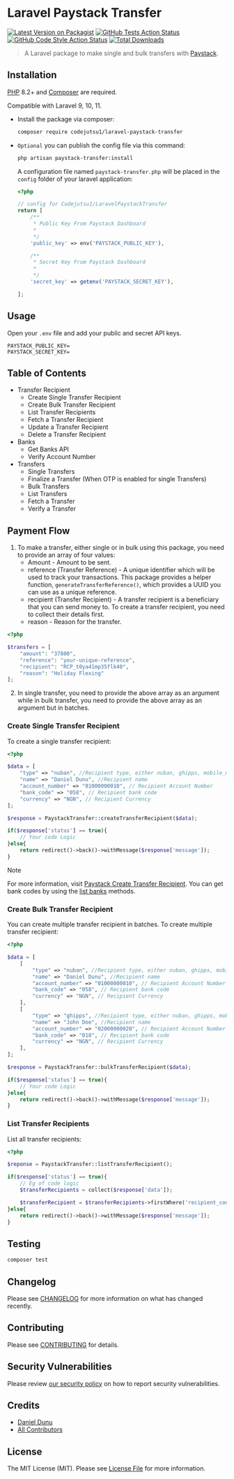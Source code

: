 # Laravel Paystack Transfer

[![Latest Version on Packagist](https://img.shields.io/packagist/v/codejutsu1/laravel-paystack-transfer.svg?style=flat-square)](https://packagist.org/packages/codejutsu1/laravel-paystack-transfer)
[![GitHub Tests Action Status](https://img.shields.io/github/actions/workflow/status/codejutsu1/laravel-paystack-transfer/run-tests.yml?branch=main&label=tests&style=flat-square)](https://github.com/codejutsu1/laravel-paystack-transfer/actions?query=workflow%3Arun-tests+branch%3Amain)
[![GitHub Code Style Action Status](https://img.shields.io/github/actions/workflow/status/codejutsu1/laravel-paystack-transfer/fix-php-code-style-issues.yml?branch=main&label=code%20style&style=flat-square)](https://github.com/codejutsu1/laravel-paystack-transfer/actions?query=workflow%3A"Fix+PHP+code+style+issues"+branch%3Amain)
[![Total Downloads](https://img.shields.io/packagist/dt/codejutsu1/laravel-paystack-transfer.svg?style=flat-square)](https://packagist.org/packages/codejutsu1/laravel-paystack-transfer)

> A Laravel package to make single and bulk transfers with [Paystack](https://paystack.com/docs/transfers/).

## Installation

[PHP](https://www.php.net/) 8.2+ and [Composer](https://getcomposer.org/) are required.

Compatible with Laravel 9, 10, 11.

- Install the package via composer:

    ```bash
    composer require codejutsu1/laravel-paystack-transfer
    ```

- `Optional` you can publish the config file via this command:

    ```bash
    php artisan paystack-transfer:install
    ```

    A configuration file named `paystack-transfer.php` will be placed in the `config` folder of your laravel application:

    ```php
    <?php

    // config for Codejutsu1/LaravelPaystackTransfer
    return [
        /**
         * Public Key From Paystack Dashboard
         *
         */
        'public_key' => env('PAYSTACK_PUBLIC_KEY'),

        /**
         * Secret Key From Paystack Dashboard
         *
         */
        'secret_key' => getenv('PAYSTACK_SECRET_KEY'),

    ];

    ```

## Usage
Open your `.env` file and add your public and secret API keys. 

```
PAYSTACK_PUBLIC_KEY=
PAYSTACK_SECRET_KEY=
```

## Table of Contents
- Transfer Recipient
    - Create Single Transfer Recipient
    - Create Bulk Transfer Recipient
    - List Transfer Recipients
    - Fetch a Transfer Recipient
    - Update a Transfer Recipient
    - Delete a Transfer Recipient
- Banks
    - Get Banks API
    - Verify Account Number
- Transfers
    - Single Transfers
    - Finalize a Transfer (When OTP is enabled for single Transfers)
    - Bulk Transfers
    - List Transfers
    - Fetch a Transfer
    - Verify a Transfer

## Payment Flow

1. To make a transfer, either single or in bulk using this package, you need to provide an array of four values:
    - Amount - Amount to be sent.
    - reference (Transfer Reference) - A unique identifier which will be used to track your transactions. This package provides a helper function, `generateTransferReference()`, which provides a UUID you can use as a unique reference.
    - recipient (Transfer Recipient) - A transfer recipient is a beneficiary that you can send money to. To create a transfer recipient, you need to collect their details first.
    - reason - Reason for the transfer.

```php
<?php

$transfers = [
    "amount": "37800",
    "reference": "your-unique-reference", 
    "recipient": "RCP_t0ya41mp35flk40", 
    "reason": "Holiday Flexing" 
];

```

2. In single transfer, you need to provide the above array as an argument while in bulk transfer, you need to provide the above array as an argument but in batches.

### Create Single Transfer Recipient

To create a single transfer recipient:

```php
<?php 

$data = [
    "type" => "nuban", //Recipient type, either nuban, ghipps, mobile_money or bass
    "name" => "Daniel Dunu", //Recipient name
    "account_number" => "01000000010", // Recipient Account Number
    "bank_code" => "058", // Recipient bank code
    "currency" => "NGN", // Recipient Currency
];

$response = PaystackTransfer::createTransferRecipient($data);

if($response['status'] == true){
    // Your code Logic
}else{
    return redirect()->back()->withMessage($response['message']);
}

```

> [!Note]
> For more information, visit [Paystack Create Transfer Recipient](https://paystack.com/docs/transfers/creating-transfer-recipients/).
> You can get bank codes by using the [list banks]() methods. 

### Create Bulk Transfer Recipient

You can create multiple transfer recipient in batches. To create multiple transfer recipient:

```php
<?php 

$data = [
    [
        "type" => "nuban", //Recipient type, either nuban, ghipps, mobile_money or bass
        "name" => "Daniel Dunu", //Recipient name
        "account_number" => "01000000010", // Recipient Account Number
        "bank_code" => "058", // Recipient bank code
        "currency" => "NGN", // Recipient Currency
    ],
    [
        "type" => "ghipps", //Recipient type, either nuban, ghipps, mobile_money or bass
        "name" => "John Doe", //Recipient name
        "account_number" => "02000000020", // Recipient Account Number
        "bank_code" => "018", // Recipient bank code
        "currency" => "NGN", // Recipient Currency
    ],
];

$response = PaystackTransfer::bulkTransferRecipient($data);

if($response['status'] == true){
    // Your code Logic
}else{
    return redirect()->back()->withMessage($response['message']);
}
```

### List Transfer Recipients
List all transfer recipients:
```php
<?php

$reponse = PaystackTransfer::listTransferRecipient();

if($response['status'] == true){
    // Eg of code logic
    $transferRecipients = collect($response['data']);

    $transferRecipient = $transferRecipients->firstWhere('recipient_code', 'RCP_2x5j67tnnw1t98k');
}else{
    return redirect()->back()->withMessage($response['message']);
}
```
## Testing

```bash
composer test
```

## Changelog

Please see [CHANGELOG](CHANGELOG.md) for more information on what has changed recently.

## Contributing

Please see [CONTRIBUTING](CONTRIBUTING.md) for details.

## Security Vulnerabilities

Please review [our security policy](../../security/policy) on how to report security vulnerabilities.

## Credits

- [Daniel Dunu](https://github.com/codejutsu1)
- [All Contributors](../../contributors)

## License

The MIT License (MIT). Please see [License File](LICENSE.md) for more information.
